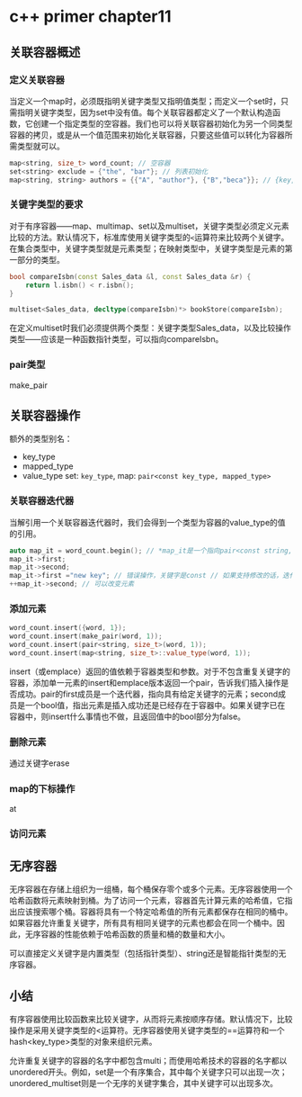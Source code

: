 # c++ primer chapter11

## 关联容器概述

### 定义关联容器

当定义一个map时，必须既指明关键字类型又指明值类型；而定义一个set时，只需指明关键字类型，因为set中没有值。每个关联容器都定义了一个默认构造函数，它创建一个指定类型的空容器。我们也可以将关联容器初始化为另一个同类型容器的拷贝，或是从一个值范围来初始化关联容器，只要这些值可以转化为容器所需类型就可以。

```c++
map<string, size_t> word_count; // 空容器
set<string> exclude = {"the", "bar"}; // 列表初始化
map<string, string> authors = {{"A", "author"}, {"B","beca"}}; // {key, value}
```

### 关键字类型的要求

对于有序容器——map、multimap、set以及multiset，关键字类型必须定义元素比较的方法。默认情况下，标准库使用关键字类型的`<`运算符来比较两个关键字。在集合类型中，关键字类型就是元素类型；在映射类型中，关键字类型是元素的第一部分的类型。

```c++
bool compareIsbn(const Sales_data &l, const Sales_data &r) {
    return l.isbn() < r.isbn();
}

multiset<Sales_data, decltype(compareIsbn)*> bookStore(compareIsbn);
```

在定义multiset时我们必须提供两个类型：关键字类型Sales_data，以及比较操作类型——应该是一种函数指针类型，可以指向compareIsbn。

### pair类型

make_pair

## 关联容器操作

额外的类型别名：

- key_type
- mapped_type
- value_type set: `key_type`, map: `pair<const key_type, mapped_type>`

### 关联容器迭代器

当解引用一个关联容器迭代器时，我们会得到一个类型为容器的value_type的值的引用。

```c++
auto map_it = word_count.begin(); // *map_it是一个指向pair<const string, size_t>对象的引用
map_it->first;
map_it->second;
map_it->first ="new key"; // 错误操作，关键字是const // 如果支持修改的话，迭代器就失效了
++map_it->second; // 可以改变元素
```

### 添加元素

```c++
word_count.insert({word, 1});
word_count.insert(make_pair(word, 1));
word_count.insert(pair<string, size_t>(word, 1));
word_count.insert(map<string, size_t>::value_type(word, 1));
```

insert（或emplace）返回的值依赖于容器类型和参数。对于不包含重复关键字的容器，添加单一元素的insert和emplace版本返回一个pair，告诉我们插入操作是否成功。pair的first成员是一个迭代器，指向具有给定关键字的元素；second成员是一个bool值，指出元素是插入成功还是已经存在于容器中。如果关键字已在容器中，则insert什么事情也不做，且返回值中的bool部分为false。

### 删除元素

通过关键字erase

### map的下标操作

at

### 访问元素

## 无序容器

无序容器在存储上组织为一组桶，每个桶保存零个或多个元素。无序容器使用一个哈希函数将元素映射到桶。为了访问一个元素，容器首先计算元素的哈希值，它指出应该搜索哪个桶。容器将具有一个特定哈希值的所有元素都保存在相同的桶中。如果容器允许重复关键字，所有具有相同关键字的元素也都会在同一个桶中。因此，无序容器的性能依赖于哈希函数的质量和桶的数量和大小。

可以直接定义关键字是内置类型（包括指针类型）、string还是智能指针类型的无序容器。

## 小结

有序容器使用比较函数来比较关键字，从而将元素按顺序存储。默认情况下，比较操作是采用关键字类型的<运算符。无序容器使用关键字类型的==运算符和一个hash<key_type>类型的对象来组织元素。

允许重复关键字的容器的名字中都包含multi；而使用哈希技术的容器的名字都以unordered开头。例如，set是一个有序集合，其中每个关键字只可以出现一次；unordered_multiset则是一个无序的关键字集合，其中关键字可以出现多次。

